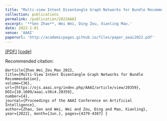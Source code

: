 ```yaml
---
title: "Multi-view Intent Disentangle Graph Networks for Bundle Recommendation"
collection: publications
permalink: /publication/2022AAAI
excerpt: '**Sen Zhao**, Wei Wei, Ding Zou, Xianling Mao.'
date: 2022-1-01
venue: 'AAAI'
paperurl: 'http://academicpages.github.io/files/paper_aaai2022.pdf'
---
```

[\[PDF\]](https://arxiv.org/abs/2202.11425v1)
[\[code\]](https://github.com/snnzhao/MIDGN)


Recommended citation: 
```
@article{Zhao_Wei_Zou_Mao_2022, 
title={Multi-View Intent Disentangle Graph Networks for Bundle Recommendation}, 
volume={36}, 
url={https://ojs.aaai.org/index.php/AAAI/article/view/20359}, 
DOI={10.1609/aaai.v36i4.20359}, 
number={4}, 
journal={Proceedings of the AAAI Conference on Artificial Intelligence}, 
author={Zhao, Sen and Wei, Wei and Zou, Ding and Mao, Xianling}, 
year={2022}, month={Jun.}, pages={4379-4387} }
```
